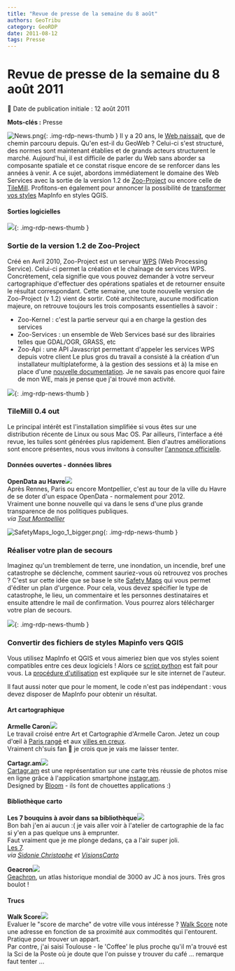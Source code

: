 ```yaml
---
title: "Revue de presse de la semaine du 8 août"
authors: GeoTribu
category: GeoRDP
date: 2011-08-12
tags: Presse
---
```


# Revue de presse de la semaine du 8 août 2011


:calendar: Date de publication initiale : 12 août 2011

**Mots-clés :** Presse


![News.png](https://cdn.geotribu.fr/images/internal/icons-rdp-news/news.png){: .img-rdp-news-thumb }
Il y a 20 ans, le [Web naissait](http://www.wired.com/geekdad/2011/08/world-wide-web-20-years/), que de chemin parcouru depuis. Qu'en est-il du GeoWeb ? Celui-ci s'est structuré, des normes sont maintenant établies et de grands acteurs structurent le marché. Aujourd'hui, il est difficile de parler du Web sans aborder sa composante spatiale et ce constat risque encore de se renforcer dans les années à venir. A ce sujet, abordons immédiatement le domaine des Web Services avec la sortie de la version 1.2 de [Zoo-Project](#zoo) ou encore celle de [TileMill](#tilemill). Profitons-en également pour annoncer la possibilité de [transformer vos styles](#mitoqgis) MapInfo en styles QGIS.




#### Sorties logicielles

 ![](https://cdn.geotribu.fr/images/internal/icons-rdp-news/world.png){: .img-rdp-news-thumb }

### Sortie de la version 1.2 de Zoo-Project

 Créé en Avril 2010, Zoo-Project est un serveur [WPS](http://www.opengeospatial.org/standards/wps) (Web Processing Service). Celui-ci permet la création et le chaînage de services WPS. Concrètement, cela signifie que vous pouvez demander à votre serveur cartographique d'effectuer des opérations spatiales et de retourner ensuite le résultat correspondant. Cette semaine, une toute nouvelle version de Zoo-Project (v 1.2) vient de sortir. Coté architecture, aucune modification majeure, on retrouve toujours les trois composants essentielles à savoir :

  * Zoo-Kernel : c'est la partie serveur qui a en charge la gestion des services
 * Zoo-Services : un ensemble de Web Services basé sur des librairies telles que GDAL/OGR, GRASS, etc
 * Zoo-Api : une API Javascript permettant d'appeler les services WPS depuis votre client
  Le plus gros du travail a consisté à la création d'un installateur multiplateforme, à la gestion des sessions et à) la mise en place d'une [nouvelle documentation](http://zoo-project.org/docs/). Je ne savais pas encore quoi faire de mon WE, mais je pense que j'ai trouvé mon activité.




 ![](https://cdn.geotribu.fr/images/internal/icons-rdp-news/world.png){: .img-rdp-news-thumb }

### TileMill 0.4 out

 Le principal intérêt est l'installation simplifiée si vous êtes sur une distribution récente de Linux ou sous Mac OS. Par ailleurs, l'interface a été revue, les tuiles sont générées plus rapidement. Bien d'autres améliorations sont encore présentes, nous vous invitons à consulter [l'annonce officielle](http://developmentseed.org/blog/2011/aug/09/tilemill-040-released).




#### Données ouvertes - données libres

 **OpenData au Havre**![](https://cdn.geotribu.fr/images/internal/icons-rdp-news/world.png)  
 Après Rennes, Paris ou encore Montpellier, c'est au tour de la ville du Havre de se doter d'un espace OpenData - normalement pour 2012.  
 Vraiment une bonne nouvelle qui va dans le sens d'une plus grande transparence de nos politiques publiques.  
 *via [Tout Montpellier](http://www.toutmontpellier.fr/open-data-le-havre-sur-les-traces-de-montpellier--21085.html)*




 ![SafetyMaps_logo_1_bigger.png](http://geotribu.net/sites/default/files/Tuto/img/Blog/divers/SafetyMaps_logo_1_bigger.png){: .img-rdp-news-thumb }

### Réaliser votre plan de secours

 Imaginez qu'un tremblement de terre, une inondation, un incendie, bref une catastrophe se déclenche, comment sauriez-vous où retrouvez vos proches ? C'est sur cette idée que se base le site [Safety Maps](http://www.safety-maps.org/) qui vous permet d'éditer un plan d'urgence. Pour cela, vous devez spécifier le type de catastrophe, le lieu, un commentaire et les personnes destinataires et ensuite attendre le mail de confirmation. Vous pourrez alors télécharger votre plan de secours.




 ![](https://cdn.geotribu.fr/images/internal/icons-rdp-news/world.png){: .img-rdp-news-thumb }

### Convertir des fichiers de styles Mapinfo vers QGIS

 Vous utilisez MapInfo et QGIS et vous aimeriez bien que vos styles soient compatibles entre ces deux logiciels ! Alors ce [script python](https://github.com/NathanW2/MapInfo-to-QGIS-style-generator) est fait pour vous. La [procédure d'utilisation](http://woostuff.wordpress.com/2011/08/08/new-tool-mapinfo-to-qgis-style-converter/) est expliquée sur le site internet de l'auteur.

  Il faut aussi noter que pour le moment, le code n'est pas indépendant : vous devez disposer de MapInfo pour obtenir un résultat.  



#### Art cartographique

 **Armelle Caron**![](https://cdn.geotribu.fr/images/logos-icones/divers/voronoi.png)  
 Le travail croisé entre Art et Cartographie d'Armelle Caron. Jetez un coup d'œil à [Paris rangé](http://www.armellecaron.fr/art/) et aux [villes en creux](http://www.armellecaron.fr/art/index.php?page=les-villes-en-creux).  
 Vraiment ch'suis fan :slightly_smiling_face: je crois que je vais me laisser tenter.




 **Cartagr.am**![](http://www.geotribu.net/sites/default/files/Tuto/img/Blog/cartagram.png)  
 [Cartagr.am](http://cartagr.am/#3.00/0.00/0.00) est une représentation sur une carte très réussie de photos mise en ligne grâce à l'application smartphone [instagr.am](http://instagr.am/).  
 Designed by [Bloom](http://bloom.io/) - ils font de chouettes applications :)




#### Bibliothèque carto

 **Les 7 bouquins à avoir dans sa bibliothèque**![](https://cdn.geotribu.fr/images/internal/icons-rdp-news/world.png)  
 Bon bah j'en ai aucun :( je vais aller voir à l'atelier de cartographie de la fac si y'en a pas quelque uns à emprunter.  
 Faut vraiment que je me plonge dedans, ça a l'air super joli.  
 [Les 7](http://www.brainpickings.org/index.php/2011/01/07/must-read-map-books/).  
 *via [Sidonie Christophe](http://twitter.com/#!/SidoChristophe) et [VisionsCarto](http://twitter.com/#VisionsCarto)*




 **Geacron**![](http://www.geotribu.net/sites/default/files/Tuto/img/Blog/geacron.png)  
 [Geachron](http://geacron.com/home-en/), un atlas historique mondial de 3000 av JC à nos jours. Très gros boulot !




#### Trucs

 **Walk Score**![](https://cdn.geotribu.fr/images/internal/icons-rdp-news/world.png)  
 Evaluer le "score de marche" de votre ville vous intéresse ? [Walk Score](http://www.walkscore.com/) note une adresse en fonction de sa proximité aux commodités qui l'entourent. Pratique pour trouver un appart.  
 Par contre, j'ai saisi Toulouse - le 'Coffee' le plus proche qu'il m'a trouvé est la Sci de la Poste où je doute que l'on puisse y trouver du café ... remarque faut tenter ...
